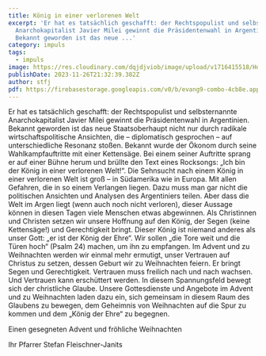 ```yaml
---
title: König in einer verlorenen Welt
excerpt: 'Er hat es tatsächlich geschafft: der Rechtspopulist und selbsternannte
  Anarchokapitalist Javier Milei gewinnt die Präsidentenwahl in Argentinien.
  Bekannt geworden ist das neue ...'
category: impuls
tags:
  - impuls
image: https://res.cloudinary.com/dqjdjviob/image/upload/v1716415518/Homepage/News/chainsaw-Bearbeitet_u96oqb.jpg
publishDate: 2023-11-26T21:32:39.382Z
author: stfj
pdf: https://firebasestorage.googleapis.com/v0/b/evang9-combo-4cb8e.appspot.com/o/zeitung%2FGemeindezeitung202311.pdf?alt=media&token=bc72c980-945e-4ca5-82e2-e1832ef635b9
---
```


Er hat es tatsächlich geschafft: der Rechtspopulist und selbsternannte Anarchokapitalist Javier Milei gewinnt die Präsidentenwahl in Argentinien.
Bekannt geworden ist das neue Staatsoberhaupt nicht nur durch radikale wirtschaftspolitische Ansichten, die – diplomatisch gesprochen – auf unterschiedliche Resonanz stoßen.
Bekannt wurde der Ökonom durch seine Wahlkampfauftritte mit einer Kettensäge. Bei einem seiner Auftritte sprang er auf einer Bühne herum und brüllte den Text eines Rocksongs: „Ich bin der König in einer verlorenen Welt!“.
Die Sehnsucht nach einem König in einer verlorenen Welt ist groß – in Südamerika wie in Europa. Mit allen Gefahren, die in so einem Verlangen liegen. Dazu muss man gar nicht die politischen Ansichten und Analysen des Argentiniers teilen. Aber dass die Welt im Argen liegt (wenn auch noch nicht verloren), dieser Aussage können in diesen Tagen viele Menschen etwas abgewinnen.
Als Christinnen und Christen setzen wir unsere Hoffnung auf den König, der Segen (keine Kettensäge!) und Gerechtigkeit bringt. Dieser König ist niemand anderes als unser Gott: „er ist der König der Ehre“.
Wir sollen „die Tore weit und die Türen hoch“ (Psalm 24) machen, um ihn zu empfangen.
Im Advent und zu Weihnachten werden wir einmal mehr ermutigt, unser Vertrauen auf Christus zu setzen, dessen Geburt wir zu Weihnachten feiern. Er bringt Segen und Gerechtigkeit. Vertrauen muss freilich nach und nach wachsen. Und Vertrauen kann erschüttert werden. In diesem Spannungsfeld bewegt sich der christliche Glaube. Unsere Gottesdienste und Angebote im Advent und zu Weihnachten laden dazu ein, sich gemeinsam in diesem Raum des Glaubens zu bewegen, dem Geheimnis von Weihnachten auf die Spur zu kommen und dem „König der Ehre“ zu begegnen.

Einen gesegneten Advent und fröhliche Weihnachten

Ihr Pfarrer Stefan Fleischner-Janits
